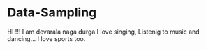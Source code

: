 # Data-Sampling
HI !!!
I am devarala naga durga
I love singing, Listenig to music and dancing...
I love sports too.
